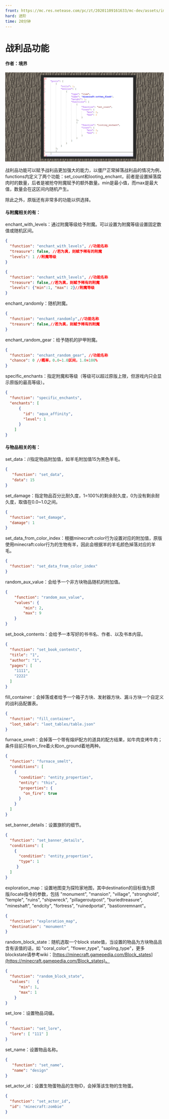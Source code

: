 ```yaml
---
front: https://mc.res.netease.com/pc/zt/20201109161633/mc-dev/assets/img/3_1.ea877fdd.jpg
hard: 进阶
time: 20分钟
---
```


# 战利品功能



#### 作者：境界



![](./images/3_1.jpg)



战利品功能可以赋予战利品更加强大的能力，以僵尸正常掉落战利品的情况为例，functions内定义了两个功能：set_count和looting_enchant，前者是设置掉落腐肉时的数量，后者是被抢夺附魔赋予的额外数量。min是最小值，而max是最大值，数量会在这区间内随机产生。

 

除此之外，原版还有非常多的功能以供选择。

 

#### 与附魔相关的有：

enchant_with_levels：通过附魔等级给予附魔。可以设置为附魔等级设置固定数值或随机区间。

```json
{
  "function": "enchant_with_levels", //功能名称
  "treasure": false, //若为真，则赋予稀有的附魔
  "levels": 1 //附魔等级
}
```

```json
{
  "function": "enchant_with_levels", //功能名称
  "treasure": false,//若为真，则赋予稀有的附魔
  "levels": {"min":1, "max": 2}//附魔等级
}
```



enchant_randomly：随机附魔。

```json
{
  "function": "enchant_randomly",//功能名称
  "treasure": false,//若为真，则赋予稀有的附魔
}
```



enchant_random_gear：给予随机的护甲附魔。

```json
{
  "function": "enchant_random_gear", //功能名称
  "chance": 0 //概率，0.0~1.0区间，1.0=100%
}
```



specific_enchants：指定附魔和等级（等级可以超过原版上限，但游戏内只会显示原版的最高等级）。

```json
{
  "function": "specific_enchants",
  "enchants": [
      {
        "id": "aqua_affinity",
        "level": 1      
      }
    ]
}
```



#### 与物品相关的有：

set_data：//指定物品附加值，如羊毛附加值15为黑色羊毛。

```json
{
   "function": "set_data",
   "data": 15
}
```



set_damage：指定物品百分比耐久度，1=100%的剩余耐久度，0为没有剩余耐久度，取值在0.0~1.0之间。

```json
{
  "function": "set_damage",
  "damage": 1
}
```



set_data_from_color_index：根据minecraft:color行为设置对应的附加值，原版使用minecraft:color行为的生物有羊，因此会根据羊的羊毛颜色掉落对应的羊毛。

```json
{
  "function": "set_data_from_color_index"
}
```



random_aux_value：会给予一个非方块物品随机的附加值。

```json
{
    "function": "random_aux_value",
    "values": {
        "min": 2,
        "max": 9
    }
}
```



set_book_contents：会给予一本写好的书书名、作者、以及书本内容。

```json
{
  "function": "set_book_contents",
  "title": "1",
  "author": "1",
  "pages": [
    "1111",
    "2222"
  ]
}
```



fill_container：会掉落或者给予一个箱子方块、发射器方块、漏斗方块一个自定义的战利品配置表。

```json
{
  "function": "fill_container",
  "loot_table": "loot_tables/table.json"
}
```



furnace_smelt：会掉落一个带有熔炉配方的道具的配方结果，如牛肉变烤牛肉；条件目前只有on_fire着火和on_ground着地两种。

```json
{
  "function": "furnace_smelt",
  "conditions": [
    {
      "condition": "entity_properties",
      "entity": "this",
      "properties": {
        "on_fire": true
      }
    }
  ]
}
```



set_banner_details：设置旗帜的细节。

```json
{
  "function": "set_banner_details",
  "conditions": [
    {
      "condition": "entity_properties",
      "type": 1    
     }
  ]
}
```



exploration_map：设置地图变为探险家地图，其中destination的目标值为原版/locate指令的参数，包括 "monument", "mansion", "village", "stronghold", "temple", "ruins", "shipwreck", "pillageroutpost", "buriedtreasure", "mineshaft", "endcity", "fortress", "ruinedportal", "bastionremnant"。

```json
{ 
  "function": "exploration_map", 
  "destination": "monument" 
}
```



random_block_state：随机选取一个block state值，当设置的物品为方块物品且含有该值的话，如 "coral_color", "flower_type", "sapling_type"，更多blockstate请参考wiki：[https://minecraft.gamepedia.com/Block_states](https://minecraft.gamepedia.com/Block_states)。

```json
{ 
  "function": "random_block_state", 
  "values":   { 
      "min": 1, 
      "max": 1 
    }
}
```



set_lore：设置物品词缀。

```json
{ 
  "function": "set_lore", 
  "lore": [ "111" ] 
}
```



set_name：设置物品名称。

```json
{
   "function": "set_name", 
   "name": "design" 
}
```



set_actor_id：设置生物蛋物品的生物ID，会掉落该生物的生物蛋。

```json
{
  "function": "set_actor_id",
  "id": "minecraft:zombie"
}
```

